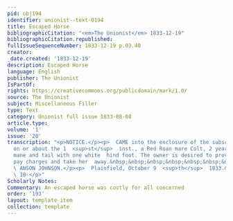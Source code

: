 ```yaml
---
pid: obj194
identifier: unionist--text-0194
title: Escaped Horse
bibliographicCitation: "<em>The Unionist</em> 1833-12-19"
bibliographicCitation.republished: 
fullIssueSequenceNumber: 1833-12-19 p.03.40
creator: 
_date.created: '1833-12-19'
description: Escaped Horse
language: English
publisher: The Unionist
IsPartOf: 
rights: https://creativecommons.org/publicdomain/mark/1.0/
source: The Unionist
subject: Miscellaneous Filler
type: Text
category: Unionist full issue 1833-08-08
article.type: 
volume: '1'
issue: '20'
transcription: "<p>NOTICE.</p><p>  CAME into the enclosure of the subscriber in Plainfield,
  on or about the 1  <sup>st</sup>  inst., a Red Roan mare Colt, 2 years old, light
  mane and tail with one white  hind foot. The owner is desired to prove property,
  pay charges and take her  away.&nbsp;&nbsp;&nbsp;&nbsp;&nbsp;&nbsp;&nbsp;&nbsp;&nbsp;&nbsp;&nbsp;&nbsp;
  \ ANSON JOHNSON.</p><p>  Plainfield, October 9  <sup>th</sup>  1833.&nbsp;&nbsp;&nbsp;&nbsp;&nbsp;&nbsp;&nbsp;&nbsp;&nbsp;&nbsp;&nbsp;&nbsp;&nbsp;&nbsp;&nbsp;&nbsp;&nbsp;&nbsp;&nbsp;&nbsp;&nbsp;&nbsp;&nbsp;&nbsp;&nbsp;&nbsp;&nbsp;&nbsp;&nbsp;&nbsp;&nbsp;&nbsp;&nbsp;&nbsp;&nbsp;&nbsp;&nbsp;&nbsp;&nbsp;&nbsp;&nbsp;&nbsp;&nbsp;&nbsp;&nbsp;&nbsp;&nbsp;&nbsp;&nbsp;&nbsp;&nbsp;&nbsp;&nbsp;&nbsp;&nbsp;&nbsp;&nbsp;&nbsp;&nbsp;&nbsp;&nbsp;
  \ 10-</p>"
Scholarly Notes: 
Commentary: An escaped horse was costly for all concerned
order: '193'
layout: template_item
collection: template
---
```

